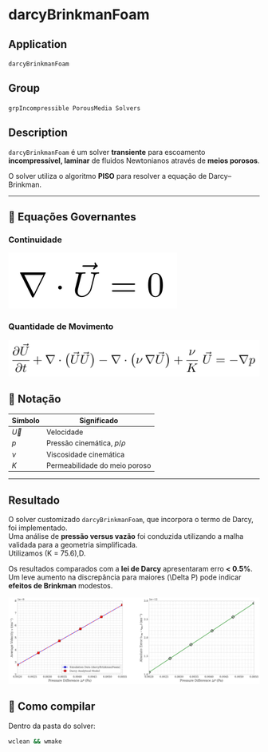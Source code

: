 # darcyBrinkmanFoam

## Application
`darcyBrinkmanFoam`

## Group
`grpIncompressible PorousMedia Solvers`

## Description
`darcyBrinkmanFoam` é um solver **transiente** para escoamento **incompressível, laminar** de fluidos Newtonianos através de **meios porosos**.



O solver utiliza o algoritmo **PISO** para resolver a equação de Darcy–Brinkman.

---

## 🔹 Equações Governantes

### Continuidade

![CONTINUIDADE](Equacoes/CONTINUIDADE.svg)

### Quantidade de Movimento

![MOMENTUM-DARCY](Equacoes/MOMENTUM-DARCY.svg)


## 🔹 Notação

| Símbolo   | Significado                        |
|-----------|------------------------------------|
| $\vec{U}$ | Velocidade                         |
| $p$       | Pressão cinemática, $p/\rho$       |
| $\nu$     | Viscosidade cinemática             |
| $K$       | Permeabilidade do meio poroso      |

---


## Resultado


O solver customizado `darcyBrinkmanFoam`, que incorpora o termo de Darcy, foi implementado.  
Uma análise de **pressão versus vazão** foi conduzida utilizando a malha validada para a geometria simplificada.  
Utilizamos \(K = 75.6\)\,D.  

Os resultados comparados com a **lei de Darcy** apresentaram erro **< 0.5%**.  
Um leve aumento na discrepância para maiores \(\Delta P\) pode indicar **efeitos de Brinkman** modestos.

![RESULTADO](Equacoes/imagem_2025-09-03_155524816.png)

## 🚀 Como compilar

Dentro da pasta do solver:
```bash
wclean && wmake

